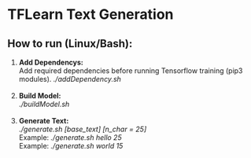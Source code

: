 # TFLearn Text Generation

<h2>How to run (Linux/Bash):</h2>
<ol type="1">
    <li>
        <strong>Add Dependencys:</strong><br>
        Add required dependencies before running Tensorflow training (pip3 modules).
        <em>./addDependency.sh</em><br>
    </li><br>
    <li>
        <strong>Build Model:</strong><br>
        <em>./buildModel.sh</em><br>
    </li><br>
    <li>
        <strong>Generate Text:</strong><br>
        <em>./generate.sh [base_text] [n_char = 25]</em><br>
        Example: <em>./generate.sh hello 25 </em><br>
        Example: <em>./generate.sh world 15 </em><br>
    </li><br>
</ol>
